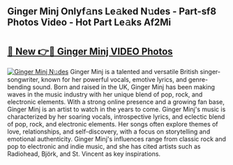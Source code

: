 ## Ginger Minj Onlyf𝚊ns Le𝚊ked N𝚞des - Part-sf8 Photos Video - Hot Part Le𝚊ks Af2Mi

# <h2><a href="http://ac1654.deff.icu/?id=Ginger+Minj">🔗 New 👉🔴 Ginger Minj VIDEO Photos</a></h2>

[![Ginger Minj N𝚞des](https://i.imgur.com/rIISA9y.gif)](http://ac1654.deff.icu/?id=Ginger+Minj)
Ginger Minj is a talented and versatile British singer-songwriter, known for her powerful vocals, emotive lyrics, and genre-bending sound. Born and raised in the UK, Ginger Minj has been making waves in the music industry with her unique blend of pop, rock, and electronic elements. With a strong online presence and a growing fan base, Ginger Minj is an artist to watch in the years to come. Ginger Minj's music is characterized by her soaring vocals, introspective lyrics, and eclectic blend of pop, rock, and electronic elements. Her songs often explore themes of love, relationships, and self-discovery, with a focus on storytelling and emotional authenticity. Ginger Minj's influences range from classic rock and pop to electronic and indie music, and she has cited artists such as Radiohead, Björk, and St. Vincent as key inspirations.
